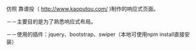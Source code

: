 仿照 靠谱投（ http://www.kaoputou.com/  )制作的响应式页面。

－－主要目的是为了熟悉响应式布局。

－－使用的插件：jquery、bootstrap、swiper（本地可使用npm install直接安装）
